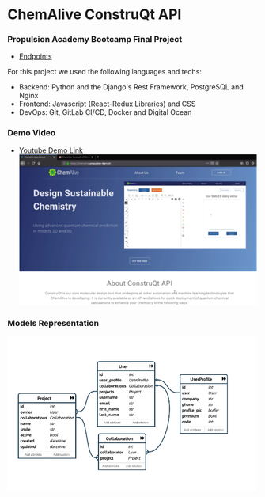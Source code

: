 # ChemAlive ConstruQt API
### Propulsion Academy Bootcamp Final Project


- [Endpoints](./Endpoints.md)

For this project we used the following languages and techs:
- Backend: Python and the Django's Rest Framework, PostgreSQL and Nginx 
- Frontend: Javascript (React-Redux Libraries) and CSS
- DevOps: Git, GitLab CI/CD, Docker and Digital Ocean

### Demo Video
- [Youtube Demo Link](https://youtu.be/ZI8CtRm6h-c)
![page][page]

[page]: ./ChemAlive.png

### Models Representation

![models][models]

[models]: ./Model_Diagram.png
